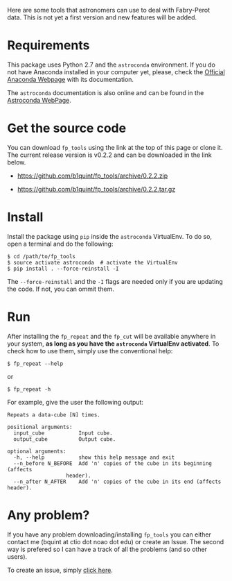 
  Here are some tools that astronomers can use to deal with Fabry-Perot data.
  This is not yet a first version and new features will be added.

# Requirements

  This package uses Python 2.7 and the `astroconda` environment. If you do not
  have Anaconda installed in your computer yet, please, check the
  [Official Anaconda Webpage](https://www.continuum.io/downloads)
  with its documentation.

  The `astroconda` documentation is also online and can be found in the
  [Astroconda WebPage](https://astroconda.readthedocs.io/en/latest/).

# Get the source code

  You can download `fp_tools` using the link at the top of this page or clone
  it. The current release version is v0.2.2 and can be downloaded in the link
  below.

  * https://github.com/b1quint/fp_tools/archive/0.2.2.zip

  * https://github.com/b1quint/fp_tools/archive/0.2.2.tar.gz  

# Install

  Install the package using `pip` inside the `astroconda` VirtualEnv. To do so,
  open a terminal and do the following:
  
    $ cd /path/to/fp_tools  
    $ source activate astroconda  # activate the VirtualEnv
    $ pip install . --force-reinstall -I
    
  The `--force-reinstall` and the `-I` flags are needed only if you 
  are updating the code. If not, you can ommit them.

# Run 

  After installing the `fp_repeat` and the `fp_cut` will be available
  anywhere in your system, **as long as you have the `astroconda` VirtualEnv
  activated**. To check how to use them, simply use the conventional help:
  
    $ fp_repeat --help
    
  or
  
    $ fp_repeat -h
    
  For example, give the user the following output:
  
    Repeats a data-cube [N] times.

    positional arguments:
      input_cube           Input cube.
      output_cube          Output cube.

    optional arguments:
      -h, --help           show this help message and exit
      --n_before N_BEFORE  Add 'n' copies of the cube in its beginning (affects
                       header).
      --n_after N_AFTER    Add 'n' copies of the cube in its end (affects header).
  
# Any problem?

  If you have any problem downloading/installing `fp_tools` you can 
  either contact me (bquint at ctio dot noao dot edu) or create an Issue. 
  The second way is prefered so I can have a track of all the problems (and
  so other users).
  
  To create an issue, simply [click here](https://github.com/b1quint/fp_tools/issues/new).
